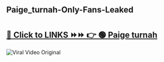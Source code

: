 
 ## Paige_turnah-Only-Fans-Leaked

# <h2><a href="https://clipsfans.com/Paige_turnah&ref=git">🔗 Click to LINKS ⏩⏩ 👉 🟢 Paige turnah </a></h2>

<a href="https://clipsfans.com/Paige_turnah&ref=git" rel="nofollow" data-target="animated-image.originalLink"><img src="https://i.ibb.co.com/xMMVF88/686577567.gif" alt="Viral Video Original" style="max-width: 100%; display: inline-block;" data-target="animated-image.originalImage"></a>
